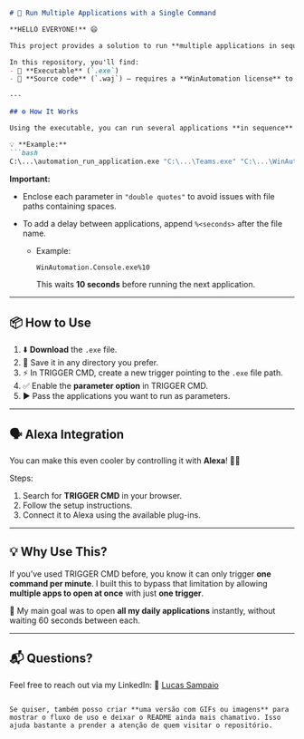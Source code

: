 ````markdown
# 🚀 Run Multiple Applications with a Single Command  

**HELLO EVERYONE!** 😄  

This project provides a solution to run **multiple applications in sequence** using just **one command** via [TRIGGERcmd](https://www.triggercmd.com/).  

In this repository, you'll find:  
- 📄 **Executable** (`.exe`)  
- 📜 **Source code** (`.waj`) — requires a **WinAutomation license** to modify  

---

## ⚙️ How It Works  

Using the executable, you can run several applications **in sequence** by passing them as parameters in a single TRIGGER CMD call.  

💡 **Example:**  
```bash
C:\...\automation_run_application.exe "C:\...\Teams.exe" "C:\...\WinAutomation.Console.exe" "C:\...\Ssms.exe"
````

**Important:**

* Enclose each parameter in `"double quotes"` to avoid issues with file paths containing spaces.
* To add a delay between applications, append `%<seconds>` after the file name.

  * Example:

    ```bash
    WinAutomation.Console.exe%10
    ```

    This waits **10 seconds** before running the next application.

---

## 📦 How to Use

1. ⬇️ **Download** the `.exe` file.
2. 💾 Save it in any directory you prefer.
3. ⚡ In TRIGGER CMD, create a new trigger pointing to the `.exe` file path.
4. ✅ Enable the **parameter option** in TRIGGER CMD.
5. ▶️ Pass the applications you want to run as parameters.

---

## 🗣️ Alexa Integration

You can make this even cooler by controlling it with **Alexa**! 🤖💬

Steps:

1. Search for **TRIGGER CMD** in your browser.
2. Follow the setup instructions.
3. Connect it to Alexa using the available plug-ins.

---

## 💡 Why Use This?

If you’ve used TRIGGER CMD before, you know it can only trigger **one command per minute**.
I built this to bypass that limitation by allowing **multiple apps to open at once** with just **one trigger**.

📌 My main goal was to open **all my daily applications** instantly, without waiting 60 seconds between each.

---

## 📬 Questions?

Feel free to reach out via my LinkedIn:
🔗 [Lucas Sampaio](https://www.linkedin.com/in/lucasdjsampaio/)

```

Se quiser, também posso criar **uma versão com GIFs ou imagens** para mostrar o fluxo de uso e deixar o README ainda mais chamativo. Isso ajuda bastante a prender a atenção de quem visitar o repositório.
```
